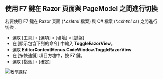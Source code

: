 <a name="f7"></a>
## <a name="use-f7-to-toggle-between-a-razor-page-and-the-pagemodel"></a>使用 F7 鍵在 Razor 頁面與 PageModel 之間進行切換

若要使用 F7 鍵在 Razor 頁面 (*\*.cshtml* 檔案) 與 C# 檔案 (*\*.cshtml.cs*) 之間進行切換：

* 選取 [工具] > [選項] > [環境] > [鍵盤]
* 在 [顯示包含下列的命令]  中輸入 **ToggleRazorView**。
* 選取 **EditorContextMenus.CodeWindow.ToggleRazorView**
* 在 [按快速鍵] 項目方塊中，按 **F7** 鍵。
* 選取 [指派] > [確定]

![教學課程 ](~/tutorials/razor-pages/razor-pages-start/_static/F7.png)
<!-- 
![preceding instructions](~/includes/RP/_static/F7.png)

![_static/F7.pngs](_static/F7.png)
-->
